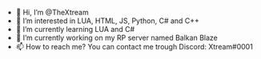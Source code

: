 - 👋 Hi, I’m @TheXtream
- 👀 I’m interested in LUA, HTML, JS, Python, C# and C++
- 🌱 I’m currently learning LUA and C#
- 💞️ I’m currently working on my RP server named Balkan Blaze
- 📫 How to reach me? You can contact me trough Discord: Xtream#0001
